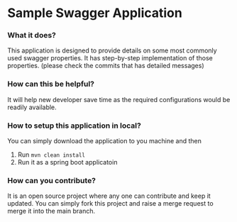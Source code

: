 # Sample Swagger Application

### What it does?
This application is designed to provide details on some most commonly used swagger properties. 
It has step-by-step implementation of those properties. (please check the commits that has detailed messages)

### How can this be helpful?
It will help new developer save time as the required configurations would be readily available.

### How to setup this application in local?
You can simply download the application to you machine and then
1. Run `mvn clean install`
2. Run it as a spring boot applicatoin

### How can you contribute?
It is an open source project where any one can contribute and keep it updated. You can simply
fork this project and raise a merge request to merge it into the main branch.